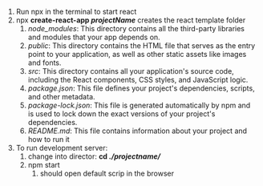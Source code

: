 1. Run npx in the terminal to start react
2. npx **create-react-app *projectName*** creates the react template folder
   1. *node_modules*: This directory contains all the third-party libraries and modules that your app depends on.
   2. *public*: This directory contains the HTML file that serves as the entry point to your application, as well as other static assets like images and fonts.
   3. *src*: This directory contains all your application's source code, including the React components, CSS styles, and JavaScript logic.
   4. *package.json*: This file defines your project's dependencies, scripts, and other metadata.
   5. *package-lock.json*: This file is generated automatically by npm and is used to lock down the exact versions of your project's dependencies.
   6. *README.md*: This file contains information about your project and how to run it
3. To run development server:
   1. change into director: **cd *./projectname/***
   2. npm start
      1. should open default scrip in the browser